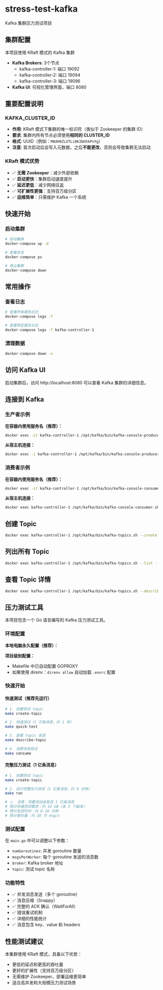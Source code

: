 # stress-test-kafka

Kafka 集群压力测试项目

## 集群配置

本项目使用 KRaft 模式的 Kafka 集群

- **Kafka Brokers**: 3个节点
  - kafka-controller-1: 端口 19092
  - kafka-controller-2: 端口 19094
  - kafka-controller-3: 端口 19096
- **Kafka UI**: 可视化管理界面，端口 8080

## 重要配置说明

### KAFKA_CLUSTER_ID
- **作用**: KRaft 模式下集群的唯一标识符（类似于 Zookeeper 的集群 ID）
- **要求**: 集群内所有节点必须使用**相同的 CLUSTER_ID**
- **格式**: UUID（例如：`M8dH9ZLUTLi8K3bH5kPnYg`）
- **注意**: 首次启动后会写入元数据，之后**不能更改**，否则会导致集群无法启动

### KRaft 模式优势

- ✅ **无需 Zookeeper**：减少外部依赖
- ✅ **启动更快**：集群启动速度提升
- ✅ **延迟更低**：减少网络往返
- ✅ **可扩展性更强**：支持百万级分区
- ✅ **运维简单**：只需维护 Kafka 一个系统

## 快速开始

### 启动集群

```bash
# 启动集群
docker-compose up -d

# 查看状态
docker-compose ps

# 停止集群
docker-compose down
```

## 常用操作

### 查看日志

```bash
# 查看所有服务日志
docker-compose logs -f

# 查看特定服务日志
docker-compose logs -f kafka-controller-1
```

### 清理数据

```bash
docker-compose down -v
```

## 访问 Kafka UI

启动集群后，访问 http://localhost:8080 可以查看 Kafka 集群的详细信息。

## 连接到 Kafka

### 生产者示例

**在容器内使用服务名（推荐）：**
```bash
docker exec -it kafka-controller-1 /opt/kafka/bin/kafka-console-producer.sh --bootstrap-server kafka-controller-1:9092 --topic test-topic
```

**从宿主机连接：**
```bash
docker exec -i kafka-controller-1 /opt/kafka/bin/kafka-console-producer.sh --bootstrap-server localhost:19092 --topic test-topic
```

### 消费者示例

**在容器内使用服务名（推荐）：**
```bash
docker exec -it kafka-controller-1 /opt/kafka/bin/kafka-console-consumer.sh --bootstrap-server kafka-controller-1:9092 --topic test-topic --from-beginning
```

**从宿主机连接：**
```bash
docker exec kafka-controller-1 /opt/kafka/bin/kafka-console-consumer.sh --bootstrap-server localhost:19092 --topic test-topic --from-beginning
```

## 创建 Topic

```bash
docker exec kafka-controller-1 /opt/kafka/bin/kafka-topics.sh --create --bootstrap-server kafka-controller-1:9092 --replication-factor 3 --partitions 3 --topic test-topic
```

## 列出所有 Topic

```bash
docker exec kafka-controller-1 /opt/kafka/bin/kafka-topics.sh --list --bootstrap-server kafka-controller-1:9092
```

## 查看 Topic 详情

```bash
docker exec kafka-controller-1 /opt/kafka/bin/kafka-topics.sh --describe --bootstrap-server kafka-controller-1:9092 --topic test-topic
```

## 压力测试工具

本项目包含一个 Go 语言编写的 Kafka 压力测试工具。

### 环境配置

**本地电脑永久配置（推荐）：**

**项目级别配置：**

- Makefile 中已自动配置 GOPROXY
- 如果使用 direnv：`direnv allow` 自动加载 `.envrc` 配置

### 快速开始

#### 快速测试（推荐先运行）

```bash
# 1. 创建测试 topic
make create-topic

# 2. 快速测试（1 万条消息，约 1 秒）
make quick-test

# 3. 查看 topic 信息
make describe-topic

# 4. 消费消息验证
make consume
```

#### 完整压力测试（1 亿条消息）

```bash
# 1. 创建测试 topic
make create-topic

# 2. 运行完整压力测试（1 亿条消息，约 8 分钟）
make run

# ⚠️  注意：完整测试会发送 1 亿条消息
# 预计存储空间需求：约 42 GB（含 3 个副本）
# 预计发送时间：约 8-10 分钟
# 预计吞吐量：约 20 万 msg/s
```

### 测试配置

在 `main.go` 中可以调整以下参数：
- `numGoroutines`: 并发 goroutine 数量
- `msgsPerWorker`: 每个 goroutine 发送的消息数
- `broker`: Kafka broker 地址
- `topic`: 测试 topic 名称

### 功能特性

- ✅ 并发消息发送（多个 goroutine）
- ✅ 消息压缩（Snappy）
- ✅ 完整的 ACK 确认（WaitForAll）
- ✅ 错误重试机制
- ✅ 详细的性能统计
- ✅ 消息包含 key、value 和 headers

## 性能测试建议

本集群使用 KRaft 模式，具备以下优势：
- 更低的延迟和更高的吞吐量
- 更好的扩展性（支持百万级分区）
- 无需维护 Zookeeper，部署运维更简单
- 适合高并发和大规模压力测试场景
